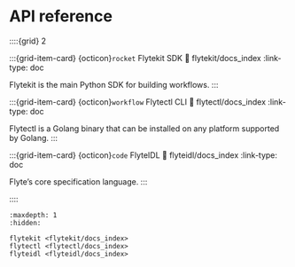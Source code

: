 # API reference


::::{grid} 2

:::{grid-item-card} {octicon}`rocket` Flytekit SDK
:link: flytekit/docs_index
:link-type: doc

Flytekit is the main Python SDK for building workflows.
:::

:::{grid-item-card} {octicon}`workflow` Flytectl CLI
:link: flytectl/docs_index
:link-type: doc

Flytectl is a Golang binary that can be installed on any platform supported by Golang.
:::

:::{grid-item-card} {octicon}`code` FlyteIDL
:link: flyteidl/docs_index
:link-type: doc

Flyte’s core specification language.
:::

::::

```{toctree}
:maxdepth: 1
:hidden:

flytekit <flytekit/docs_index>
flytectl <flytectl/docs_index>
flyteidl <flyteidl/docs_index>
```

